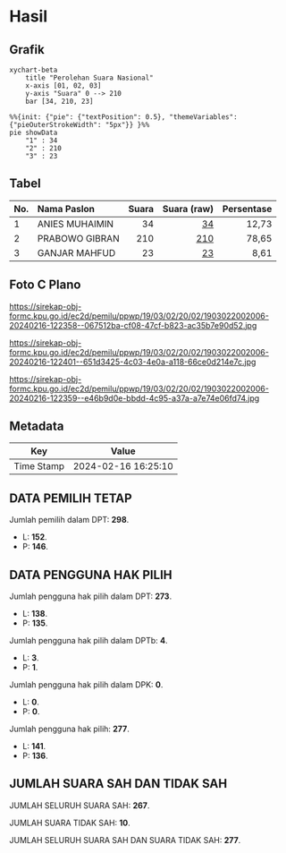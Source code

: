# Hasil

## Grafik

```mermaid
xychart-beta
    title "Perolehan Suara Nasional"
    x-axis [01, 02, 03]
    y-axis "Suara" 0 --> 210
    bar [34, 210, 23]
```

```mermaid
%%{init: {"pie": {"textPosition": 0.5}, "themeVariables": {"pieOuterStrokeWidth": "5px"}} }%%
pie showData
    "1" : 34
    "2" : 210
    "3" : 23
```

## Tabel

| No. | Nama Paslon    | Suara | Suara (raw) | Persentase |
|:--- |:-------------- | -----:| -----------:| ----------:|
| 1   | ANIES MUHAIMIN | 34    | [34][p-1]   | 12,73      |
| 2   | PRABOWO GIBRAN | 210   | [210][p-2]  | 78,65      |
| 3   | GANJAR MAHFUD  | 23    | [23][p-3]   | 8,61       |


[p-1]: https://github.com/gigit-pemilu/pemilu-2024/blob/main/pilpres/hitung-suara/sub/19-kepulauan-bangka-belitung/sub/03-bangka-selatan/sub/02-lepar/sub/2002-tanjung-sangkar/sub/006-tps/sub/paslon-1.txt
[p-2]: https://github.com/gigit-pemilu/pemilu-2024/blob/main/pilpres/hitung-suara/sub/19-kepulauan-bangka-belitung/sub/03-bangka-selatan/sub/02-lepar/sub/2002-tanjung-sangkar/sub/006-tps/sub/paslon-2.txt
[p-3]: https://github.com/gigit-pemilu/pemilu-2024/blob/main/pilpres/hitung-suara/sub/19-kepulauan-bangka-belitung/sub/03-bangka-selatan/sub/02-lepar/sub/2002-tanjung-sangkar/sub/006-tps/sub/paslon-3.txt

## Foto C Plano

https://sirekap-obj-formc.kpu.go.id/ec2d/pemilu/ppwp/19/03/02/20/02/1903022002006-20240216-122358--067512ba-cf08-47cf-b823-ac35b7e90d52.jpg

https://sirekap-obj-formc.kpu.go.id/ec2d/pemilu/ppwp/19/03/02/20/02/1903022002006-20240216-122401--651d3425-4c03-4e0a-a118-66ce0d214e7c.jpg

https://sirekap-obj-formc.kpu.go.id/ec2d/pemilu/ppwp/19/03/02/20/02/1903022002006-20240216-122359--e46b9d0e-bbdd-4c95-a37a-a7e74e06fd74.jpg


## Metadata

| Key        | Value               |
| ---------- | ------------------- |
| Time Stamp | 2024-02-16 16:25:10 |


## DATA PEMILIH TETAP

Jumlah pemilih dalam DPT: **298**.
 * L: **152**.
 * P: **146**.

## DATA PENGGUNA HAK PILIH

Jumlah pengguna hak pilih dalam DPT: **273**.
 * L: **138**.
 * P: **135**.

Jumlah pengguna hak pilih dalam DPTb: **4**.
 * L: **3**.
 * P: **1**.

Jumlah pengguna hak pilih dalam DPK: **0**.
 * L: **0**.
 * P: **0**.

Jumlah pengguna hak pilih: **277**.
 * L: **141**.
 * P: **136**.

## JUMLAH SUARA SAH DAN TIDAK SAH

JUMLAH SELURUH SUARA SAH: **267**.

JUMLAH SUARA TIDAK SAH: **10**.

JUMLAH SELURUH SUARA SAH DAN SUARA TIDAK SAH: **277**.



